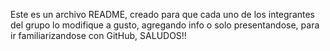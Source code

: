 Este es un archivo README, creado para que cada uno de los integrantes del grupo lo modifique a gusto, 
agregando info o solo presentandose, para ir familiarizandose con GitHub, 
SALUDOS!!
